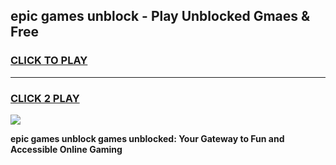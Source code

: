
## epic games unblock - Play Unblocked Gmaes & Free
<h3>
<a href="https://premium.freeplayer.one?title=epic_games_unblock&ref=20F">CLICK TO PLAY</a></h3>
<hr>

<h3>
<a href="https://premium.freeplayer.one?title=epic_games_unblock&ref=20F">CLICK 2 PLAY</a>
  
</h3>

<a href="https://premium.freeplayer.one?title=epic_games_unblock&ref=20F/"><img src="https://clearcache.store/games.png"></a>


**epic games unblock games unblocked: Your Gateway to Fun and Accessible Online Gaming**
